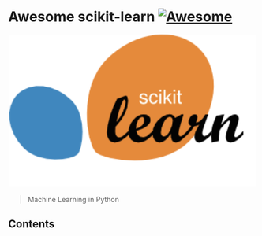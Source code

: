 # Awesome scikit-learn [![Awesome](https://awesome.re/badge.svg)](https://github.com/sindresorhus/awesome#readme)

<div align="center"><img width="500" src="scikit-learn-logo.png" alt="scikit-learn logo"></div>

> Machine Learning in Python

## Contents

